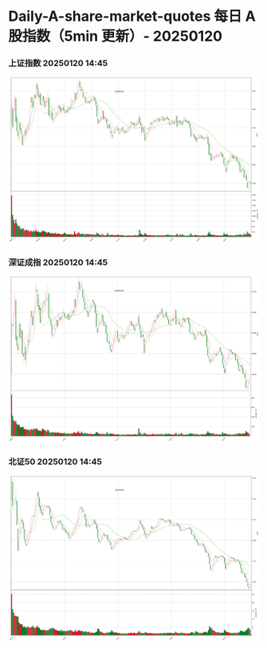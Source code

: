 
# Daily-A-share-market-quotes 每日 A 股指数（5min 更新）- 20250120

### 上证指数 20250120 14:45
![](./fig/2025/1/20250120-sh000001.png)

### 深证成指 20250120 14:45
![](./fig/2025/1/20250120-sz399001.png)

### 北证50 20250120 14:45
![](./fig/2025/1/20250120-bj899050.png)
